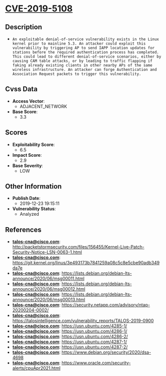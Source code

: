 
# [CVE-2019-5108](https://cve.mitre.org/cgi-bin/cvename.cgi?name=CVE-2019-5108)

## Description

- `An exploitable denial-of-service vulnerability exists in the Linux kernel prior to mainline 5.3. An attacker could exploit this vulnerability by triggering AP to send IAPP location updates for stations before the required authentication process has completed. This could lead to different denial-of-service scenarios, either by causing CAM table attacks, or by leading to traffic flapping if faking already existing clients in other nearby APs of the same wireless infrastructure. An attacker can forge Authentication and Association Request packets to trigger this vulnerability.`

## Cvss Data

- **Access Vector**:
  - ADJACENT_NETWORK
- **Base Score**:
  - 3.3

## Scores

- **Exploitability Score**:
  - 6.5
- **Impact Score**:
  - 2.9
- **Base Severity**:
  - LOW

## Other Information

- **Publish Date**:
  - 2019-12-23 19:15:11
- **Vulnerability Status**:
  - Analyzed

## References

- **talos-cna@cisco.com**: http://packetstormsecurity.com/files/156455/Kernel-Live-Patch-Security-Notice-LSN-0063-1.html
- **talos-cna@cisco.com**: https://git.kernel.org/linus/3e493173b7841259a08c5c8e5cbe90adb349da7e
- **talos-cna@cisco.com**: https://lists.debian.org/debian-lts-announce/2020/06/msg00011.html
- **talos-cna@cisco.com**: https://lists.debian.org/debian-lts-announce/2020/06/msg00012.html
- **talos-cna@cisco.com**: https://lists.debian.org/debian-lts-announce/2020/06/msg00013.html
- **talos-cna@cisco.com**: https://security.netapp.com/advisory/ntap-20200204-0002/
- **talos-cna@cisco.com**: https://talosintelligence.com/vulnerability_reports/TALOS-2019-0900
- **talos-cna@cisco.com**: https://usn.ubuntu.com/4285-1/
- **talos-cna@cisco.com**: https://usn.ubuntu.com/4286-1/
- **talos-cna@cisco.com**: https://usn.ubuntu.com/4286-2/
- **talos-cna@cisco.com**: https://usn.ubuntu.com/4287-1/
- **talos-cna@cisco.com**: https://usn.ubuntu.com/4287-2/
- **talos-cna@cisco.com**: https://www.debian.org/security/2020/dsa-4698
- **talos-cna@cisco.com**: https://www.oracle.com/security-alerts/cpuApr2021.html
